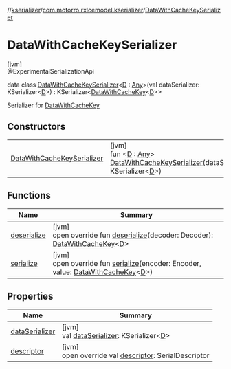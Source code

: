 //[kserializer](../../../index.md)/[com.motorro.rxlcemodel.kserializer](../index.md)/[DataWithCacheKeySerializer](index.md)

# DataWithCacheKeySerializer

[jvm]\
@ExperimentalSerializationApi

data class [DataWithCacheKeySerializer](index.md)&lt;[D](index.md) : [Any](https://kotlinlang.org/api/latest/jvm/stdlib/kotlin/-any/index.html)&gt;(val dataSerializer: KSerializer&lt;[D](index.md)&gt;) : KSerializer&lt;[DataWithCacheKey](../../../../cache/cache/com.motorro.rxlcemodel.cache/-data-with-cache-key/index.md)&lt;[D](index.md)&gt;&gt; 

Serializer for [DataWithCacheKey](../../../../cache/cache/com.motorro.rxlcemodel.cache/-data-with-cache-key/index.md)

## Constructors

| | |
|---|---|
| [DataWithCacheKeySerializer](-data-with-cache-key-serializer.md) | [jvm]<br>fun &lt;[D](index.md) : [Any](https://kotlinlang.org/api/latest/jvm/stdlib/kotlin/-any/index.html)&gt; [DataWithCacheKeySerializer](-data-with-cache-key-serializer.md)(dataSerializer: KSerializer&lt;[D](index.md)&gt;) |

## Functions

| Name | Summary |
|---|---|
| [deserialize](deserialize.md) | [jvm]<br>open override fun [deserialize](deserialize.md)(decoder: Decoder): [DataWithCacheKey](../../../../cache/cache/com.motorro.rxlcemodel.cache/-data-with-cache-key/index.md)&lt;[D](index.md)&gt; |
| [serialize](serialize.md) | [jvm]<br>open override fun [serialize](serialize.md)(encoder: Encoder, value: [DataWithCacheKey](../../../../cache/cache/com.motorro.rxlcemodel.cache/-data-with-cache-key/index.md)&lt;[D](index.md)&gt;) |

## Properties

| Name | Summary |
|---|---|
| [dataSerializer](data-serializer.md) | [jvm]<br>val [dataSerializer](data-serializer.md): KSerializer&lt;[D](index.md)&gt; |
| [descriptor](descriptor.md) | [jvm]<br>open override val [descriptor](descriptor.md): SerialDescriptor |
